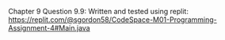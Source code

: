 Chapter 9 Question 9.9: Written and tested using replit: https://replit.com/@sgordon58/CodeSpace-M01-Programming-Assignment-4#Main.java 
